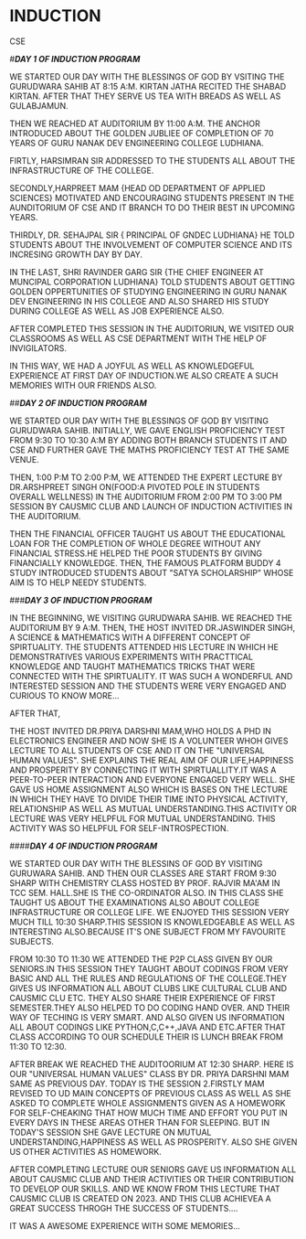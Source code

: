 # INDUCTION
CSE


#_**DAY 1 OF INDUCTION PROGRAM**_


WE STARTED OUR DAY WITH THE BLESSINGS OF GOD BY VSITING THE GURUDWARA SAHIB AT 8:15 A:M. KIRTAN JATHA RECITED THE SHABAD KIRTAN. AFTER THAT THEY SERVE US TEA WITH BREADS AS WELL AS GULABJAMUN.


THEN WE REACHED AT AUDITORIUM BY 11:00 A:M. THE ANCHOR INTRODUCED ABOUT THE GOLDEN JUBLIEE OF COMPLETION OF 70 YEARS OF GURU NANAK DEV ENGINEERING COLLEGE LUDHIANA.

FIRTLY, HARSIMRAN SIR ADDRESSED TO THE STUDENTS ALL ABOUT THE INFRASTRUCTURE OF THE COLLEGE.


SECONDLY,HARPREET MAM {HEAD OD DEPARTMENT OF APPLIED SCIENCES} MOTIVATED AND ENCOURAGING STUDENTS PRESENT IN THE AUNDITORIUM OF CSE AND IT BRANCH TO DO THEIR BEST IN UPCOMING YEARS.


THIRDLY, DR. SEHAJPAL  SIR { PRINCIPAL OF GNDEC LUDHIANA} HE TOLD STUDENTS ABOUT THE INVOLVEMENT OF COMPUTER SCIENCE AND ITS INCRESING GROWTH DAY BY DAY.

IN THE LAST, SHRI RAVINDER GARG SIR {THE CHIEF ENGINEER AT MUNCIPAL CORPORATION LUDHIANA} TOLD STUDENTS ABOUT GETTING GOLDEN OPPERTUNITIES OF STUDYING ENGINEERING IN GURU NANAK DEV ENGINEERING IN HIS COLLEGE AND ALSO SHARED HIS STUDY DURING COLLEGE AS WELL AS JOB EXPERIENCE ALSO.


AFTER COMPLETED THIS SESSION IN THE AUDITORIUN, WE VISITED OUR CLASSROOMS AS WELL AS CSE DEPARTMENT WITH THE HELP OF INVIGILATORS.

IN THIS WAY, WE HAD A JOYFUL AS WELL AS KNOWLEDGEFUL EXPERIENCE AT FIRST DAY OF INDUCTION.WE ALSO CREATE A SUCH MEMORIES WITH OUR FRIENDS ALSO.

##_**DAY 2 OF INDUCTION PROGRAM**_

 WE STARTED OUR DAY WITH THE BLESSINGS OF GOD BY VISITING GURUDWARA SAHIB. INITIALLY, WE GAVE ENGLISH PROFICIENCY TEST FROM 9:30 TO 10:30 A:M BY ADDING BOTH BRANCH STUDENTS IT AND CSE AND FURTHER GAVE THE MATHS PROFICIENCY TEST AT THE SAME VENUE.

THEN, 1:00 P:M TO 2:00 P:M, WE ATTENDED THE EXPERT LECTURE BY DR.ARSHPREET SINGH ON(FOOD:A PIVOTED POLE IN STUDENTS OVERALL WELLNESS) IN THE AUDITORIUM FROM 2:00 PM TO 3:00 PM SESSION BY CAUSMIC CLUB AND LAUNCH OF INDUCTION ACTIVITIES IN THE AUDITORIUM.


THEN THE FINANCIAL OFFICER TAUGHT US ABOUT THE EDUCATIONAL LOAN FOR THE COMPLETION OF WHOLE DEGREE WITHOUT ANY FINANCIAL STRESS.HE HELPED THE POOR STUDENTS BY GIVING FINANCIALLY KNOWLEDGE. THEN, THE FAMOUS PLATFORM BUDDY 4 STUDY INTRODUCED STUDENTS ABOUT "SATYA SCHOLARSHIP" WHOSE AIM IS TO HELP NEEDY STUDENTS.


###_**DAY 3 OF INDUCTION PROGRAM**_


IN THE BEGINNING, WE VISITING GURUDWARA SAHIB. WE REACHED THE AUDITORIUM BY 9 A:M. THEN, THE HOST INVITED DR.JASWINDER SINGH, A SCIENCE & MATHEMATICS WITH A DIFFERENT CONCEPT OF SPIRTUALITY. THE STUDENTS ATTENDED HIS LECTURE IN WHICH HE DEMONSTRATIVES VARIOUS EXPERIMENTS WITH PRACTTICAL KNOWLEDGE AND TAUGHT MATHEMATICS TRICKS THAT WERE CONNECTED WITH THE SPIRTUALITY. IT WAS SUCH A WONDERFUL AND INTERESTED SESSION AND THE STUDENTS WERE VERY ENGAGED AND CURIOUS TO KNOW MORE...

AFTER THAT,

THE HOST INVITED DR.PRIYA DARSHNI MAM,WHO HOLDS A PHD IN ELECTRONICS ENGINEER AND NOW SHE IS A VOLUNTEER WHOH GIVES LECTURE TO ALL STUDENTS OF CSE AND IT  ON THE "UNIVERSAL HUMAN VALUES". SHE EXPLAINS THE REAL AIM OF OUR LIFE,HAPPINESS AND PROSPERITY BY CONNECTING IT WITH SPIRTUALLITY.IT WAS A PEER-TO-PEER INTERACTION AND EVERYONE ENGAGED VERY WELL. SHE GAVE US HOME ASSIGNMENT ALSO WHICH IS BASES ON THE LECTURE IN WHICH THEY HAVE TO DIVIDE THEIR TIME INTO PHYSICAL ACTIVITY, RELATIONSHIP AS WELL AS MUTUAL UNDERSTANDING.THIS ACTIVITY OR LECTURE WAS VERY HELPFUL FOR MUTUAL UNDERSTANDING. THIS ACTIVITY WAS SO HELPFUL FOR SELF-INTROSPECTION.


####_**DAY 4 OF INDUCTION PROGRAM**_


WE STARTED OUR DAY WITH THE BLESSINS OF GOD BY VISITING GURUWARA SAHIB. AND THEN OUR CLASSES ARE START FROM 9:30 SHARP WITH CHEMISTRY CLASS HOSTED BY PROF. RAJVIR MA'AM IN TCC SEM. HALL.SHE IS THE CO-ORDINATOR ALSO. IN THIS CLASS SHE TAUGHT US ABOUT THE EXAMINATIONS ALSO ABOUT COLLEGE INFRASTRUCTURE OR COLLEGE LIFE. WE ENJOYED THIS SESSION VERY MUCH TILL 10:30 SHARP.THIS SESSION IS KNOWLEDGEABLE AS WELL AS INTERESTING ALSO.BECAUSE IT'S ONE SUBJECT FROM MY FAVOURITE SUBJECTS.


FROM 10:30 TO 11:30 WE ATTENDED THE P2P CLASS GIVEN BY OUR SENIORS.IN THIS SESSION THEY TAUGHT ABOUT CODINGS FROM VERY BASIC AND ALL THE RULES AND REGULATIONS OF THE COLLEGE.THEY GIVES US INFORMATION ALL ABOUT CLUBS LIKE CULTURAL CLUB AND CAUSMIC CLU ETC. THEY ALSO SHARE THEIR EXPERIENCE OF FIRST SEMESTER.THEY ALSO HELPED TO DO CODING HAND OVER. AND THEIR WAY OF TECHING IS VERY SMART. AND ALSO GIVEN US INFORMATION ALL ABOUT CODINGS LIKE PYTHON,C,C++,JAVA AND ETC.AFTER THAT CLASS  ACCORDING TO OUR SCHEDULE THEIR IS LUNCH BREAK FROM 11:30 TO 12:30.


AFTER BREAK WE REACHED THE AUDITOORIUM AT 12:30 SHARP. HERE IS OUR "UNIVERSAL HUMAN VALUES" CLASS BY DR. PRIYA DARSHNI MAM SAME AS PREVIOUS DAY. TODAY IS THE SESSION 2.FIRSTLY MAM REVISED TO UD MAIN CONCEPTS OF PREVIOUS CLASS AS WELL AS SHE ASKED TO COMPLETE WHOLE ASSIGNMENTS GIVEN AS A HOMEWORK FOR SELF-CHEAKING THAT HOW MUCH TIME AND EFFORT YOU PUT IN EVERY DAYS IN THESE AREAS OTHER THAN FOR SLEEPING. BUT IN TODAY'S SESSION SHE GAVE LECTURE ON MUTUAL UNDERSTANDING,HAPPINESS AS WELL AS PROSPERITY. ALSO SHE GIVEN US OTHER ACTIVITIES AS HOMEWORK.


AFTER COMPLETING LECTURE OUR SENIORS GAVE US INFORMATION ALL ABOUT CAUSMIC CLUB AND THEIR ACTIVITIES OR THEIR CONTRIBUTION TO DEVELOP OUR SKILLS. AND WE KNOW FROM THIS LECTURE THAT CAUSMIC CLUB IS CREATED ON 2023. AND THIS CLUB ACHIEVEA A GREAT SUCCESS THROGH THE SUCCESS OF STUDENTS....

IT WAS A AWESOME EXPERIENCE WITH SOME MEMORIES...





 
